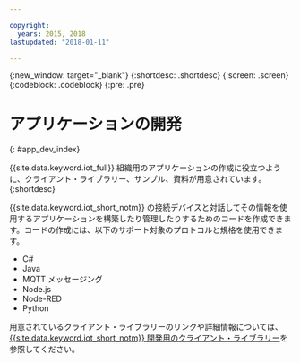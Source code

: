 ```yaml
---

copyright:
  years: 2015, 2018
lastupdated: "2018-01-11"

---
```


{:new_window: target="_blank"}
{:shortdesc: .shortdesc}
{:screen: .screen}
{:codeblock: .codeblock}
{:pre: .pre}

# アプリケーションの開発
{: #app_dev_index}

{{site.data.keyword.iot_full}} 組織用のアプリケーションの作成に役立つように、クライアント・ライブラリー、サンプル、資料が用意されています。
{:shortdesc}

{{site.data.keyword.iot_short_notm}} の接続デバイスと対話してその情報を使用するアプリケーションを構築したり管理したりするためのコードを作成できます。コードの作成には、以下のサポート対象のプロトコルと規格を使用できます。

- C#
- Java
- MQTT メッセージング
- Node.js
- Node-RED
- Python

用意されているクライアント・ライブラリーのリンクや詳細情報については、[{{site.data.keyword.iot_short_notm}} 開発用のクライアント・ライブラリー](../iot_platform_client_lib.html)を参照してください。
